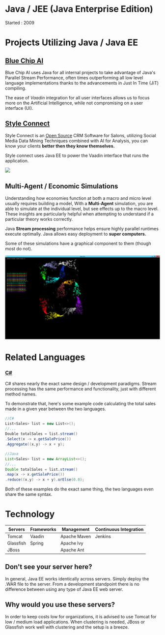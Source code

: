 # Java / JEE (Java Enterprise Edition)
Started : 2009

# Projects Utilizing Java / Java EE

## [Blue Chip AI](https://bluechipai.net/)
Blue Chip AI uses Java for all internal projects to take advantage of Java's Parallel Stream Performance, 
often times outperforming all low level language implementations thanks to the advancements in Just In Time (JiT) compiling.

The ease of *Vaadin* integration for all user interfaces allows us to focus more on the Artificial Intelligence, while not compromising on a user interface (UI).

## [Style Connect](https://90301.github.io/StyleConnectWebsite/)
Style Connect is an [Open Source](https://github.com/90301/Crescent-CRM-V/tree/Release/Crescent-CRM-Vaadin-Maven) CRM Software for Salons, utilizing Social Media Data Mining Techniques combined with AI for Analysis, 
you can know your clients **better then they know themselves.** 

Style connect uses Java EE to power the Vaadin interface that runs the application. 

<img src="https://user-images.githubusercontent.com/6025683/48597927-580fd480-e92e-11e8-99f1-f6034968929f.png">

## Multi-Agent / Economic Simulations
Understanding how economies function at both a macro and micro level usually requires building a model, 
With a **Multi-Agent** simulation, you are able to simulate at the individual level, but see effects up to the macro level. 
These insights are particularly helpful when attempting to understand if a particular theory works correctly.

Java **Stream processing** performance helps ensure highly parallel runtimes execute optimally. Java allows easy deployment to
**super computers.** 

Some of these simulations have a graphical component to them (though most do not).

<img src="https://raw.githubusercontent.com/90301/Boats/UI1/Command%20Links%20whirlpool%20patteren.png">


# Related Languages

### [C#](https://github.com/90301/MarkdownResume/blob/master/Technologies/C_Sharp.md)
C# shares nearly the exact same design / development paradigms. Stream processing has the same performance and functionality, just with different method names.

To demonstrate that, here's some example code calculating the total sales made in a given year between the two languages.
```C#
//C#
List<Sales> list = new List<>();
//...
Double totalSales = list.stream()
.Select(x -> x.getSalePrice())
.Aggregate((x,y) -> x + y);

```

```Java
//Java
List<Sales> list = new ArrayList<>();
//...
Double totalSales = list.stream()
.map(x -> x.getSalePrice())
.reduce((x,y) -> x + y).orElse(0.0);
```

Both of these examples do the exact same thing, the two languages even share the same syntax. 

# Technology
| Servers | Frameworks | Management | Continuous Integration | 
|---------|------------|-------|----------------------------|
| Tomcat | Vaadin | Apache Maven | Jenkins |
| Glassfish | Spring | Apache Ivy  | |
| JBoss | | Apache Ant | |

## Don't see your server here?
In general, Java EE works identically across servers. Simply deploy the .WAR file to the server. 
From a development standpoint there is no difference between using any type of Java EE web server.

## Why would you use these servers?
In order to keep costs low for organizations, it is advised to use Tomcat for low / medium load applications. 
When clustering is needed, JBoss or Glassfish work well with clustering and the setup is a breeze.
